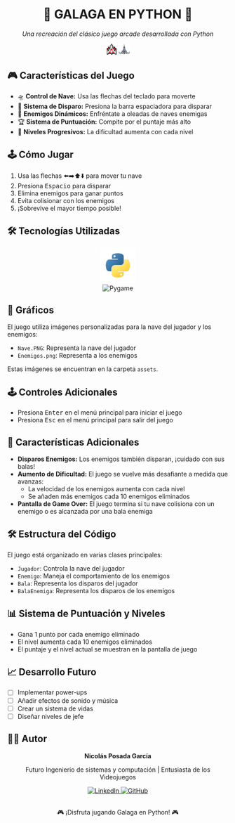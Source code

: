 <div align="center">
    <h1>🚀 GALAGA EN PYTHON 👾</h1>
        <p><em>Una recreación del clásico juego arcade desarrollada con Python</em></p>
</div>
      
<div align="center">
    <img src="./assets/Nave.PNG" alt="Galaga Gameplay" width="5%">
    <img src="./assets/Enemigos.png" alt="Galaga Gameplay" width="5%">
</div>
      
## 🎮 Características del Juego
      
- 🛸 **Control de Nave:** Usa las flechas del teclado para moverte
- 🔫 **Sistema de Disparo:** Presiona la barra espaciadora para disparar
- 🚀 **Enemigos Dinámicos:** Enfréntate a oleadas de naves enemigas
- 🏆 **Sistema de Puntuación:** Compite por el puntaje más alto
- 🌟 **Niveles Progresivos:** La dificultad aumenta con cada nivel
      
## 🕹️ Cómo Jugar
      
1. Usa las flechas ⬅️➡️⬆️⬇️ para mover tu nave
2. Presiona <kbd>Espacio</kbd> para disparar
3. Elimina enemigos para ganar puntos
4. Evita colisionar con los enemigos
5. ¡Sobrevive el mayor tiempo posible!
      
## 🛠️ Tecnologías Utilizadas
      
<p align="center">
    <img src="https://raw.githubusercontent.com/github/explore/80688e429a7d4ef2fca1e82350fe8e3517d3494d/topics/python/python.png" alt="Python" height="80">
    <br>
    <img src="https://www.pygame.org/docs/_static/pygame_logo.svg" alt="Pygame" height="40">
</p>

## 🎨 Gráficos

El juego utiliza imágenes personalizadas para la nave del jugador y los enemigos:

- `Nave.PNG`: Representa la nave del jugador
- `Enemigos.png`: Representa a los enemigos

Estas imágenes se encuentran en la carpeta `assets`.

## 🕹️ Controles Adicionales

- Presiona <kbd>Enter</kbd> en el menú principal para iniciar el juego
- Presiona <kbd>Esc</kbd> en el menú principal para salir del juego

## 🌟 Características Adicionales

- **Disparos Enemigos:** Los enemigos también disparan, ¡cuidado con sus balas!
- **Aumento de Dificultad:** El juego se vuelve más desafiante a medida que avanzas:
  - La velocidad de los enemigos aumenta con cada nivel
  - Se añaden más enemigos cada 10 enemigos eliminados
- **Pantalla de Game Over:** El juego termina si tu nave colisiona con un enemigo o es alcanzada por una bala enemiga

## 🛠️ Estructura del Código

El juego está organizado en varias clases principales:

- `Jugador`: Controla la nave del jugador
- `Enemigo`: Maneja el comportamiento de los enemigos
- `Bala`: Representa los disparos del jugador
- `BalaEnemiga`: Representa los disparos de los enemigos

## 📊 Sistema de Puntuación y Niveles

- Gana 1 punto por cada enemigo eliminado
- El nivel aumenta cada 10 enemigos eliminados
- El puntaje y el nivel actual se muestran en la pantalla de juego

## 📈 Desarrollo Futuro
      
- [ ] Implementar power-ups
- [ ] Añadir efectos de sonido y música
- [ ] Crear un sistema de vidas
- [ ] Diseñar niveles de jefe
      
## 👨‍💻 Autor
      
<div align="center">
    <strong>Nicolás Posada García</strong>
    <p>Futuro Ingenierio de sistemas y computación | Entusiasta de los Videojuegos</p>
        <a href="https://www.linkedin.com/in/nicolasposada/">
          <img src="https://img.shields.io/badge/-LinkedIn-0077B5?style=flat&logo=Linkedin&logoColor=white" alt="LinkedIn">
        </a>
        <a href="https://github.com/Nicoletoposada">
          <img src="https://img.shields.io/badge/-GitHub-181717?style=flat&logo=github&logoColor=white" alt="GitHub">
        </a>
</div>

<div align="center">
    <br>
    <p>🎮 ¡Disfruta jugando Galaga en Python! 🎮</p>
</div>
